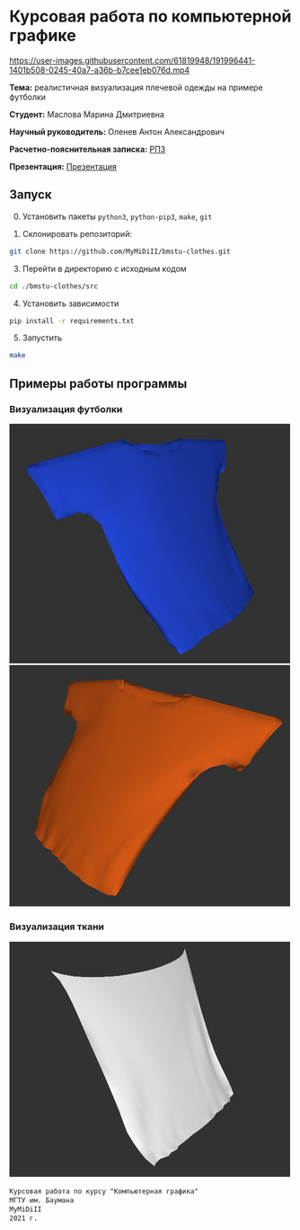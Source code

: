 # Курсовая работа по компьютерной графике

https://user-images.githubusercontent.com/61819948/191996441-1401b508-0245-40a7-a36b-b7cee1eb076d.mp4

**Тема:** реалистичная визуализация плечевой одежды на примере футболки

**Студент:** Маслова Марина Дмитриевна

**Научный руководитель:** Оленев Антон Александрович

**Расчетно-пояснительная записка:** [РПЗ](./docs/pdf/MaslovaCG.pdf)

**Презентация:** [Презентация](./docs/pdf/presentation.pdf)

## Запуск

0. Установить пакеты `python3`, `python-pip3`, `make`, `git`

1. Склонировать репозиторий:

```bash
git clone https://github.com/MyMiDiII/bmstu-clothes.git
```

3. Перейти в директорию с исходным кодом

```bash
cd ./bmstu-clothes/src
```

4. Установить зависимости

```bash
pip install -r requirements.txt
```

5. Запустить

```bash
make
```

## Примеры работы программы

### Визуализация футболки

<img src="./docs/data/img/rmblue.png" alt="Синяя футболка" width="500"/>
<img src="./docs/data/img/rmorange.png" alt="Оранжевая футболка" width="500"/>

### Визуализация ткани

<img src="./docs/data/img/rmcloth.png" alt="Белая ткань" width="500"/>

```
Курсовая работа по курсу "Компьютерная графика"
МГТУ им. Баумана
MyMiDiII
2021 г.
```
